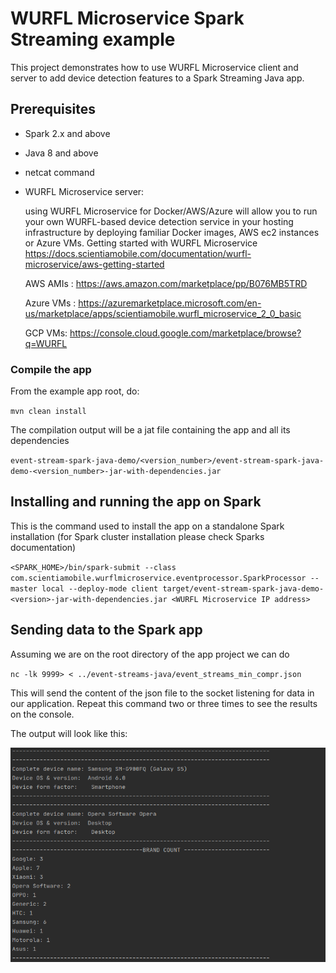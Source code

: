 # WURFL Microservice Spark Streaming example

This project demonstrates how to use WURFL Microservice client and server to add device detection features to a Spark Streaming Java app.

## Prerequisites

- Spark 2.x and above
- Java 8 and above
- netcat command
- WURFL Microservice server:

    using WURFL Microservice for Docker/AWS/Azure will allow you to run your own WURFL-based device detection service in your hosting infrastructure by deploying familiar Docker images, AWS ec2 instances or Azure VMs.
    Getting started with WURFL Microservice https://docs.scientiamobile.com/documentation/wurfl-microservice/aws-getting-started
    
    AWS AMIs :
    https://aws.amazon.com/marketplace/pp/B076MB5TRD
    
    Azure VMs :
    https://azuremarketplace.microsoft.com/en-us/marketplace/apps/scientiamobile.wurfl_microservice_2_0_basic
    
    GCP VMs: https://console.cloud.google.com/marketplace/browse?q=WURFL

### Compile the app
From the example app root, do:

`mvn clean install`

The compilation output will be a jat file containing the app and all its dependencies

`event-stream-spark-java-demo/<version_number>/event-stream-spark-java-demo-<version_number>-jar-with-dependencies.jar`

## Installing and running the app on Spark

This is the command used to install the app on a standalone Spark installation (for Spark cluster installation please check Sparks documentation)

`<SPARK_HOME>/bin/spark-submit --class com.scientiamobile.wurflmicroservice.eventprocessor.SparkProcessor --master local --deploy-mode client target/event-stream-spark-java-demo-<version>-jar-with-dependencies.jar <WURFL Microservice IP address>`

## Sending data to the Spark app 

Assuming we are on the root directory of the app project we can do 


`nc -lk 9999> < ../event-streams-java/event_streams_min_compr.json`

This will send the content of the json file to the socket listening for data in our application.
Repeat this command two or three times to see the results on the console.

The output will look like this:

![](https://github.com/WURFL/wurfl-microservice-examples/blob/1.0.0/event-streams-spark_java/img/output.png)
